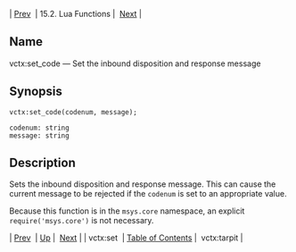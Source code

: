 | [Prev](lua.ref.vctx_set)  | 15.2. Lua Functions |  [Next](lua.ref.vctx_tarpit.php) |

<a name="lua.ref.vctx_set_code"></a>
## Name

vctx:set_code — Set the inbound disposition and response message

<a name="idp27944608"></a>
## Synopsis

`vctx:set_code(codenum, message);`

```
codenum: string
message: string
```
<a name="idp27947312"></a>
## Description

Sets the inbound disposition and response message. This can cause the current message to be rejected if the `codenum` is set to an appropriate value.

Because this function is in the `msys.core` namespace, an explicit `require('msys.core')` is not necessary.

| [Prev](lua.ref.vctx_set)  | [Up](lua.function.details.php) |  [Next](lua.ref.vctx_tarpit.php) |
| vctx:set  | [Table of Contents](index) |  vctx:tarpit |
